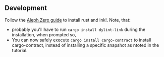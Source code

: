 ## Development
Follow the [Aleph Zero guide](https://docs.alephzero.org/aleph-zero/build/installing-required-tools) to install rust and ink!. Note, that:
* probably you'll have to run `cargo install dylint-link` during the installation, when prompted so,
* You can now safely execute `cargo install cargo-contract` to install cargo-contract, instead of installing a specific snapshot as ntoted in the tutorial.